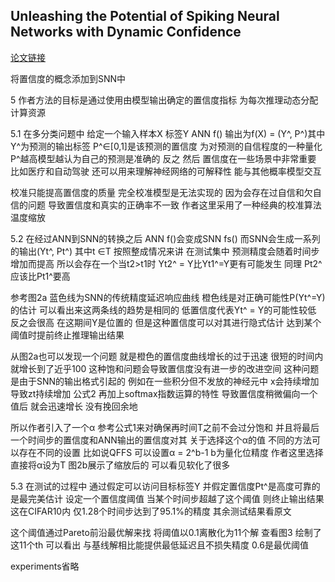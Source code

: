 
## Unleashing the Potential of Spiking Neural Networks with Dynamic Confidence

[论文链接](https://openaccess.thecvf.com/content/ICCV2023/papers/Li_Unleashing_the_Potential_of_Spiking_Neural_Networks_with_Dynamic_Confidence_ICCV_2023_paper.pdf)

将置信度的概念添加到SNN中

5 作者方法的目标是通过使用由模型输出确定的置信度指标 为每次推理动态分配计算资源

5.1 在多分类问题中 给定一个输入样本X 标签Y ANN f() 输出为f(X) = (Y^, P^)其中Y^为预测的输出标签 P^∈[0,1]是该预测的置信度 为对预测的自信程度的一种量化 P^越高模型越认为自己的预测是准确的 反之 然后 置信度在一些场景中非常重要 比如医疗和自动驾驶 还可以用来理解神经网络的可解释性 能与其他概率模型交互

校准只能提高置信度的质量 完全校准模型是无法实现的 因为会存在过自信和欠自信的问题 导致置信度和真实的正确率不一致 作者这里采用了一种经典的校准算法 温度缩放

5.2 在经过ANN到SNN的转换之后 ANN f()会变成SNN fs() 而SNN会生成一系列的输出(Yt^, Pt^) 其中t ∈T 按照整成情况来讲 在测试集中 预测精度会随着时间步增加而提高 所以会存在一个当t2>t1时 Yt2^ = Y比Yt1^=Y更有可能发生 同理 Pt2^应该比Pt1^要高

参考图2a 蓝色线为SNN的传统精度延迟响应曲线 橙色线是对正确可能性P(Yt^=Y)的估计 可以看出来这两条线的趋势是相同的 低置信度代表Yt^ = Y的可能性较低 反之会很高 在这期间Y是位置的 但是这种置信度可以对其进行隐式估计 达到某个阈值时提前终止推理输出结果

从图2a也可以发现一个问题 就是橙色的置信度曲线增长的过于迅速 很短的时间内就增长到了近乎100 这种饱和问题会导致置信度没有进一步的改进空间 这种问题是由于SNN的输出格式引起的 例如在一些积分但不发放的神经元中 x会持续增加 导致zt持续增加 公式2 再加上softmax指数运算的特性 导致置信度稍微偏向一个值后 就会迅速增长 没有挽回余地

所以作者引入了一个α 参考公式1来对确保再时间T之前不会过分饱和 并且将最后一个时间步的置信度和ANN输出的置信度对其 关于选择这个α的值 不同的方法可以存在不同的设置 比如说QFFS 可以设置α = 2^b-1 b为量化位精度 作者这里选择直接将α设为T 图2b展示了缩放后的 可以看见软化了很多

5.3 在测试的过程中 通过假定可以访问目标标签Y 并假定置信度Pt^是高度可靠的 是最完美估计 设定一个置信度阈值 当某个时间步超越了这个阈值 则终止输出结果 这在CIFAR10内 仅1.28个时间步达到了95.1%的精度 其余测试结果看原文

这个阈值通过Pareto前沿最优解来找 将阈值以0.1离散化为11个解 查看图3 绘制了这11个th 可以看出 与基线解相比能提供最低延迟且不损失精度 0.6是最优阈值

experiments省略